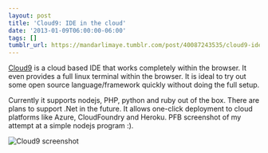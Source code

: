 ```yaml
---
layout: post
title: 'Cloud9: IDE in the cloud'
date: '2013-01-09T06:00:00-06:00'
tags: []
tumblr_url: https://mandarlimaye.tumblr.com/post/40087243535/cloud9-ide-in-the-cloud
---
```

[Cloud9](http://c9.io/) is a cloud based IDE that works completely within the browser. It even provides a full linux terminal within the browser. It is ideal to try out some open source language/framework quickly without doing the full setup.

Currently it supports nodejs, PHP, python and ruby out of the box. There are plans to support .Net in the future. It allows one-click deployment to cloud platforms like Azure, CloudFoundry and Heroku. PFB screenshot of my attempt at a simple nodejs program :).

![Cloud9 screenshot](https://64.media.tumblr.com/d7228f17b3688772c57936b516d6ecaf/tumblr_inline_mgcuinlXNZ1rn6683.gif)

